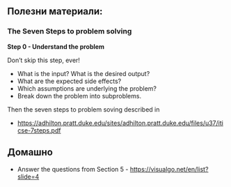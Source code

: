



## Полезни материали: 

### The Seven Steps to problem solving 

**Step 0 - Understand the problem**

Don’t skip this step, ever!

* What is the input? What is the desired output?
* What are the expected side effects?
* Which assumptions are underlying the problem? 
* Break down the problem into subproblems. 

Then the seven steps to problem soving described in
 
- https://adhilton.pratt.duke.edu/sites/adhilton.pratt.duke.edu/files/u37/iticse-7steps.pdf
    
## Домашно   

* Answer the questions from Section 5 - https://visualgo.net/en/list?slide=4
